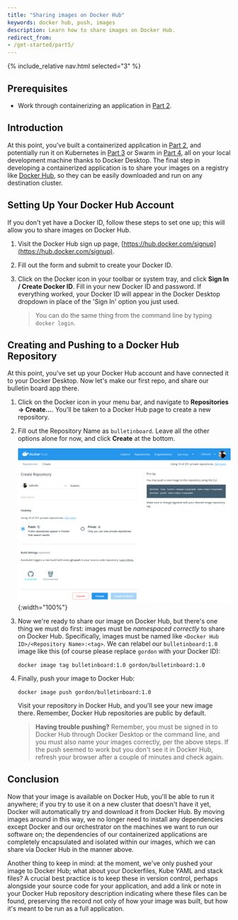 ```yaml
---
title: "Sharing images on Docker Hub"
keywords: docker hub, push, images
description: Learn how to share images on Docker Hub.
redirect_from:
- /get-started/part5/
---
```


{% include_relative nav.html selected="3" %}

## Prerequisites

- Work through containerizing an application in [Part 2](part2.md).

## Introduction

At this point, you've built a containerized application in [Part 2](part2.md), and potentially run it on Kubernetes in [Part 3](part3.md) or Swarm in [Part 4](part4.md), all on your local development machine thanks to Docker Desktop. The final step in developing a containerized application is to share your images on a registry like [Docker Hub](https://hub.docker.com/), so they can be easily downloaded and run on any destination cluster.

## Setting Up Your Docker Hub Account

If you don't yet have a Docker ID, follow these steps to set one up; this will allow you to share images on Docker Hub.

1.  Visit the Docker Hub sign up page, [https://hub.docker.com/signup](https://hub.docker.com/signup).

2.  Fill out the form and submit to create your Docker ID.

3.  Click on the Docker icon in your toolbar or system tray, and click **Sign In / Create Docker ID**. Fill in your new Docker ID and password. If everything worked, your Docker ID will appear in the Docker Desktop dropdown in place of the 'Sign In' option you just used.

    > You can do the same thing from the command line by typing `docker login`.

## Creating and Pushing to a Docker Hub Repository

At this point, you've set up your Docker Hub account and have connected it to your Docker Desktop. Now let's make our first repo, and share our bulletin board app there.

1.  Click on the Docker icon in your menu bar, and navigate to **Repositories -> Create...**. You'll be taken to a Docker Hub page to create a new repository.

2.  Fill out the Repository Name as `bulletinboard`. Leave all the other options alone for now, and click **Create** at the bottom.

    ![make a repo](images/newrepo.png){:width="100%"}

3.  Now we're ready to share our image on Docker Hub, but there's one thing we must do first: images must be *namespaced correctly* to share on Docker Hub. Specifically, images must be named like `<Docker Hub ID>/<Repository Name>:<tag>`. We can relabel our `bulletinboard:1.0` image like this (of course please replace `gordon` with your Docker ID):

    ```shell
    docker image tag bulletinboard:1.0 gordon/bulletinboard:1.0
    ```

4. Finally, push your image to Docker Hub:

    ```shell
    docker image push gordon/bulletinboard:1.0
    ```

    Visit your repository in Docker Hub, and you'll see your new image there. Remember, Docker Hub repositories are public by default.

    > **Having trouble pushing?** Remember, you must be signed in to Docker Hub through Docker Desktop or the command line, and you must also name your images correctly, per the above steps. If the push seemed to work but you don't see it in Docker Hub, refresh your browser after a couple of minutes and check again.

## Conclusion

Now that your image is available on Docker Hub, you'll be able to run it anywhere; if you try to use it on a new cluster that doesn't have it yet, Docker will automatically try and download it from Docker Hub. By moving images around in this way, we no longer need to install any dependencies except Docker and our orchestrator on the machines we want to run our software on; the dependencies of our containerized applications are completely encapsulated and isolated within our images, which we can share via Docker Hub in the manner above.

Another thing to keep in mind: at the moment, we've only pushed your image to Docker Hub; what about your Dockerfiles, Kube YAML and stack files? A crucial best practice is to keep these in version control, perhaps alongside your source code for your application, and add a link or note in your Docker Hub repository description indicating where these files can be found, preserving the record not only of how your image was built, but how it's meant to be run as a full application.
